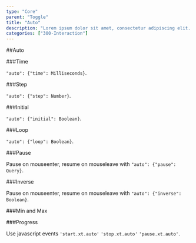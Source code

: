 ```yaml
---
type: "Core"
parent: "Toggle"
title: "Auto"
description: "Lorem ipsum dolor sit amet, consectetur adipiscing elit. Nunc tempus laoreet leo sit amet iaculis."
categories: ["300-Interaction"]
---
```


##Auto

###Time

`"auto": {"time": Milliseconds}`.

<demo>
  <demovanilla src="inline/core/toggle/auto-time">
  </demovanilla>
</demo>

###Step

`"auto": {"step": Number}`.

<demo>
  <demovanilla src="inline/core/toggle/auto-step">
  </demovanilla>
</demo>

###Initial

`"auto": {"initial": Boolean}`.

<demo>
  <demovanilla src="inline/core/toggle/auto-initial">
  </demovanilla>
</demo>

###Loop

`"auto": {"loop": Boolean}`.

<demo>
  <demovanilla src="inline/core/toggle/auto-loop">
  </demovanilla>
</demo>

###Pause

Pause on mouseenter, resume on mouseleave with `"auto": {"pause": Query}`.

<demo>
  <demovanilla src="inline/core/toggle/auto-pause">
  </demovanilla>
</demo>

###Inverse

Pause on mouseenter, resume on mouseleave with `"auto": {"inverse": Boolean}`.

<demo>
  <demovanilla src="inline/core/toggle/auto-inverse">
  </demovanilla>
</demo>

###Min and Max

<demo>
  <demovanilla src="inline/core/toggle/auto-minmax">
  </demovanilla>
</demo>

###Progress

Use javascript events `'start.xt.auto'` `'stop.xt.auto'` `'pause.xt.auto'`.

<demo>
  <demovanilla src="inline/core/toggle/progress">
  </demovanilla>
</demo>
